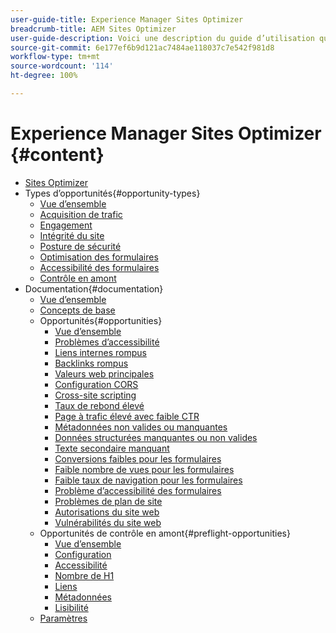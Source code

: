 ```yaml
---
user-guide-title: Experience Manager Sites Optimizer
breadcrumb-title: AEM Sites Optimizer
user-guide-description: Voici une description du guide d’utilisation qui s’affichera sur la page de destination.
source-git-commit: 6e177ef6b9d121ac7484ae118037c7e542f981d8
workflow-type: tm+mt
source-wordcount: '114'
ht-degree: 100%

---
```



# Experience Manager Sites Optimizer {#content}

+ [Sites Optimizer](/help/home.md)
+ Types d’opportunités{#opportunity-types}
   + [Vue d’ensemble](/help/opportunity-types/overview.md)
   + [Acquisition de trafic](/help/opportunity-types/traffic-acquisition.md)
   + [Engagement](/help/opportunity-types/engagement.md)
   + [Intégrité du site](/help/opportunity-types/site-health.md)
   + [Posture de sécurité](/help/opportunity-types/security-posture.md)
   + [Optimisation des formulaires](/help/opportunity-types/form-optimization.md)
   + [Accessibilité des formulaires](/help/opportunity-types/form-accesibility.md)
   + [Contrôle en amont](/help/opportunity-types/preflight.md)
+ Documentation{#documentation}
   + [Vue d’ensemble](/help/documentation/overview.md)
   + [Concepts de base](/help/documentation/basics.md)
   + Opportunités{#opportunities}
      + [Vue d’ensemble](/help/documentation/opportunities/overview.md)
      + [Problèmes d’accessibilité](/help/documentation/opportunities/accessibility-issues.md)
      + [Liens internes rompus](/help/documentation/opportunities/broken-internal-links.md)
      + [Backlinks rompus](/help/documentation/opportunities/broken-backlinks.md)
      + [Valeurs web principales](/help/documentation/opportunities/core-web-vitals.md)
      + [Configuration CORS](/help/documentation/opportunities/cors-configuration.md)
      + [Cross-site scripting](/help/documentation/opportunities/cross-site-scripting.md)
      + [Taux de rebond élevé](/help/documentation/opportunities/high-bounce-rate.md)
      + [Page à trafic élevé avec faible CTR](/help/documentation/opportunities/high-traffic-page-has-low-ctr.md)
      + [Métadonnées non valides ou manquantes](/help/documentation/opportunities/invalid-or-missing-metadata.md)
      + [Données structurées manquantes ou non valides](/help/documentation/opportunities/missing-invalid-structured-data.md)
      + [Texte secondaire manquant](/help/documentation/opportunities/missing-alt-text.md)
      + [Conversions faibles pour les formulaires](/help/documentation/opportunities/low-conversions.md)
      + [Faible nombre de vues pour les formulaires](/help/documentation/opportunities/low-views.md)
      + [Faible taux de navigation pour les formulaires](/help/documentation/opportunities/low-navigation.md)
      + [Problème d’accessibilité des formulaires](/help/documentation/opportunities/forms-accessibility-issues.md)
      + [Problèmes de plan de site](/help/documentation/opportunities/sitemap-issues.md)
      + [Autorisations du site web](/help/documentation/opportunities/website-permissions.md)
      + [Vulnérabilités du site web](/help/documentation/opportunities/website-vulnerabilities.md)
   + Opportunités de contrôle en amont{#preflight-opportunities}
      + [Vue d’ensemble](/help/documentation/preflight/overview.md)
      + [Configuration](/help/documentation/preflight/setup.md)
      + [Accessibilité](/help/documentation/preflight/accessibility.md)
      + [Nombre de H1](/help/documentation/preflight/h1-count.md)
      + [Liens](/help/documentation/preflight/links.md)
      + [Métadonnées](/help/documentation/preflight/meta-data.md)
      + [Lisibilité](/help/documentation/preflight/readability.md)
   + [Paramètres](/help/documentation/settings.md)
